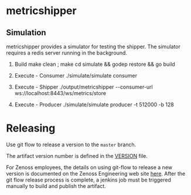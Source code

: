 metricshipper
========

Simulation
------------
metricshipper provides a simulator for testing the shipper. The simulator
requires a redis server running in the background.

1. Build
 make clean ; make
 cd simulate && godep restore && go build

2. Execute - Consumer
  ./simulate/simulate consumer

3. Execute - Shipper
  ./output/metricshipper --consumer-url ws://localhost:8443/ws/metrics/store

4. Execute - Producer
  ./simulate/simulate producer -t 512000 -b 128

# Releasing

Use git flow to release a version to the `master` branch.

The artifact version number is defined in the [VERSION](./VERSION) file.

For Zenoss employees, the details on using git-flow to release a new version is documented on the Zenoss Engineering 
web site [here](https://sites.google.com/a/zenoss.com/engineering/home/faq/developer-patterns/using-git-flow).
After the git flow release process is complete, a jenkins job must be triggered manually to build and publish the artifact. 
